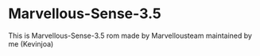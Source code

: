 Marvellous-Sense-3.5
====================
This is Marvellous-Sense-3.5 rom made by Marvellousteam maintained by me (Kevinjoa)
